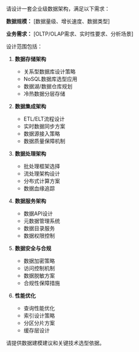 请设计一套企业级数据架构，满足以下需求：

**数据规模：**
[数据量级、增长速度、数据类型]

**业务需求：**
[OLTP/OLAP需求、实时性要求、分析场景]

设计范围包括：

1. **数据存储架构**
   - 关系型数据库设计策略
   - NoSQL数据库选型应用
   - 数据湖/数据仓库规划
   - 冷热数据分层存储

2. **数据集成架构**
   - ETL/ELT流程设计
   - 实时数据同步方案
   - 数据源接入策略
   - 数据质量保障机制

3. **数据处理架构**
   - 批处理框架选择
   - 流处理架构设计
   - 分布式计算方案
   - 数据血缘追踪

4. **数据服务架构**
   - 数据API设计
   - 元数据管理系统
   - 数据目录服务
   - 数据权限控制

5. **数据安全与合规**
   - 数据加密策略
   - 访问控制机制
   - 数据脱敏方案
   - 合规性保障措施

6. **性能优化**
   - 查询性能优化
   - 索引设计策略
   - 分区分片方案
   - 缓存层设计

请提供数据建模建议和关键技术选型依据。
